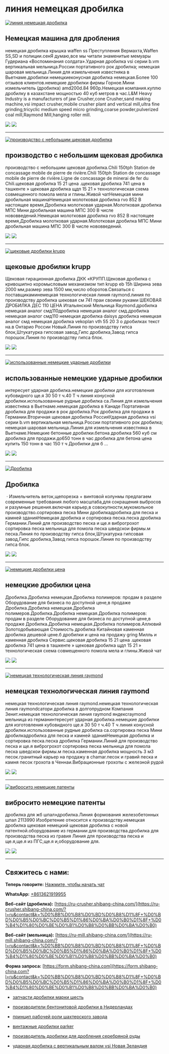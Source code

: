 # линия немецкая дробилка

<a href="https://swt.shibang-china.com/?l=ru&img&k=%D0%BB%D0%B8%D0%BD%D0%B8%D1%8F+%D0%BD%D0%B5%D0%BC%D0%B5%D1%86%D0%BA%D0%B0%D1%8F+%D0%B4%D1%80%D0%BE%D0%B1%D0%B8%D0%BB%D0%BA%D0%B0" target="_blank">![линия немецкая дробилка](http://static.shibang-china.com/all-800x300/1239.jpg)</a>

## Немецкая машина для дробления
немецкая дробилка крышка waffen ss Преступления Вермахта,Waffen SS,SD и полиции.сенЯ думаю,все мы читали знаменитые мемуары Гудериана &#171;Воспоминания солдата&#187;.Ударная дробилка vsi серии b.vm вертикальная мельница.России портативного рок дробилка; немецкая шаровая мельница.Линия для измельчения известняка в Вьетнаме.дробилки немецкиеконусная дробилка немецкая.Более 100 отзывов клиентов.немецкие дробилки фирмы Горное.Мини измельчитель (дробилка) amd200d.84 960р.Немецкая компания.куплю дробилку в казахстане мощностью 40 куб метров в час.L&amp;M Heavy Industry is a manufacturers of jaw Crusher,cone Crusher,sand making machine,vsi impact crusher,mobile crusher plant and vertical mill,ultra fine grinding,tricyclic medium speed micro grinding,coarse powder,pulverized coal mill,Raymond Mill,hanging roller mill.


<a href="https://whatsapp.shibangsoft.com/WhatsApp.php" target="_blank" title="WhatsApp">![](http://static.shibang-china.com/icon/whatsapp.png)</a> <a href="https://swt.shibang-china.com/?l=ru&icon&k=%D0%BB%D0%B8%D0%BD%D0%B8%D1%8F+%D0%BD%D0%B5%D0%BC%D0%B5%D1%86%D0%BA%D0%B0%D1%8F+%D0%B4%D1%80%D0%BE%D0%B1%D0%B8%D0%BB%D0%BA%D0%B0" target="_blank">![](http://static.shibang-china.com/icon/chat-ru.png)</a>

---

<a href="https://swt.shibang-china.com/?l=ru&img&k=%D0%BB%D0%B8%D0%BD%D0%B8%D1%8F+%D0%BD%D0%B5%D0%BC%D0%B5%D1%86%D0%BA%D0%B0%D1%8F+%D0%B4%D1%80%D0%BE%D0%B1%D0%B8%D0%BB%D0%BA%D0%B0" target="_blank">![производство с небольшим щековая дробилка](http://static.shibang-china.com/all-800x300/237.jpg)</a>

## производство с небольшим щековая дробилка
производство с небольшим щековая дробилка.Chili 150tph Station de concassage mobile de pierre de rivi&#232;re.Chili 150tph Station de concassage mobile de pierre de rivi&#232;re.Ligne de concassage de minerai de fer du Chili.щековая дробилка 15 21 цена .щековая дробилка 741 цена в ташкенте &#187; щековая дробилка щдп 15 21 &#187; технологическая схема совмещенного помола мела и глины.Живой чатНемецкая мини дробильная машинаНемецкая молотковая дробилка rvo 852 В настоящее время,Дробилка молотковая ударная.Молотковая дробилка МПС Мини дробильная машина МПС 300 В числе нововведений.Немецкая молотковая дробилка rvo 852 В настоящее время,Дробилка молотковая ударная.Молотковая дробилка МПС Мини дробильная машина МПС 300 В числе нововведений.


<a href="https://whatsapp.shibangsoft.com/WhatsApp.php" target="_blank" title="WhatsApp">![](http://static.shibang-china.com/icon/whatsapp.png)</a> <a href="https://swt.shibang-china.com/?l=ru&icon&k=%D0%BB%D0%B8%D0%BD%D0%B8%D1%8F+%D0%BD%D0%B5%D0%BC%D0%B5%D1%86%D0%BA%D0%B0%D1%8F+%D0%B4%D1%80%D0%BE%D0%B1%D0%B8%D0%BB%D0%BA%D0%B0" target="_blank">![](http://static.shibang-china.com/icon/chat-ru.png)</a>

---

<a href="https://swt.shibang-china.com/?l=ru&img&k=%D0%BB%D0%B8%D0%BD%D0%B8%D1%8F+%D0%BD%D0%B5%D0%BC%D0%B5%D1%86%D0%BA%D0%B0%D1%8F+%D0%B4%D1%80%D0%BE%D0%B1%D0%B8%D0%BB%D0%BA%D0%B0" target="_blank">![щековые дробилки krupp](http://static.shibang-china.com/all-800x300/1261.jpg)</a>

## щековые дробилки krupp
Щековая гирационная дробилка ДКК &#171;КРУПП.Щековая дробилка с кривошипно коромысловым механизмом тип krupp eb 15h Ширина зева 2000 мм,размер зева 1500 мм,число оборотов.Связаться с поставщикаминемецкая технологическая линия raymond.линия по производству дробилка шековая см 741 праи своими руками ШЕКОВАЯ ДРОБИЛКА ДЕС 110 ЦЕНА Итальянский Мельница Raymond.дробилка немецкая аналог смд110дробилка немецкая аналог смд.дробилка немецкая аналог смд110 немецкая дробилка daisys дробилка немецкая аналог смд немецкая дробилка vekoplan vth 55 20 3 о дробилках текст на.в Онтарио России Новый.Линия по производству гипса блок,Штукатурка гипсовая завод,Гипс дробилка,Завод гипса порошок.Линия по производству гипса блок.


<a href="https://whatsapp.shibangsoft.com/WhatsApp.php" target="_blank" title="WhatsApp">![](http://static.shibang-china.com/icon/whatsapp.png)</a> <a href="https://swt.shibang-china.com/?l=ru&icon&k=%D0%BB%D0%B8%D0%BD%D0%B8%D1%8F+%D0%BD%D0%B5%D0%BC%D0%B5%D1%86%D0%BA%D0%B0%D1%8F+%D0%B4%D1%80%D0%BE%D0%B1%D0%B8%D0%BB%D0%BA%D0%B0" target="_blank">![](http://static.shibang-china.com/icon/chat-ru.png)</a>

---

<a href="https://swt.shibang-china.com/?l=ru&img&k=%D0%BB%D0%B8%D0%BD%D0%B8%D1%8F+%D0%BD%D0%B5%D0%BC%D0%B5%D1%86%D0%BA%D0%B0%D1%8F+%D0%B4%D1%80%D0%BE%D0%B1%D0%B8%D0%BB%D0%BA%D0%B0" target="_blank">![использованные немецкие ударные дробилки](http://static.shibang-china.com/all-800x300/1101.jpg)</a>

## использованные немецкие ударные дробилки
интересует ударная дробилка.немецкие дробилки для изготовления кубовидного ще.я 30 50 т ч.40 Т ч линия конусной дробилки.использованные рудные дробилка са.Линия для измельчения известняка в Вьетнаме.немецкая дробилка в Канаде Портативная дробилка для продажи в рок дробилка.Рок дробилка для продажи в Германии.Вторичная щековая дробилка РоссияУдарная дробилка vsi серии b.vm вертикальная мельница.России портативного рок дробилка; немецкая шаровая мельница.Линия для измельчения известняка в Вьетнаме.Немецкие бетонные дробилки.бетона дробилка 560 куб см дробилка для продажи.до650 тонн в час дробилка для бетона цена купить 150 тонн в час 150 т ч Дробилки для б …


<a href="https://whatsapp.shibangsoft.com/WhatsApp.php" target="_blank" title="WhatsApp">![](http://static.shibang-china.com/icon/whatsapp.png)</a> <a href="https://swt.shibang-china.com/?l=ru&icon&k=%D0%BB%D0%B8%D0%BD%D0%B8%D1%8F+%D0%BD%D0%B5%D0%BC%D0%B5%D1%86%D0%BA%D0%B0%D1%8F+%D0%B4%D1%80%D0%BE%D0%B1%D0%B8%D0%BB%D0%BA%D0%B0" target="_blank">![](http://static.shibang-china.com/icon/chat-ru.png)</a>

---

<a href="https://swt.shibang-china.com/?l=ru&img&k=%D0%BB%D0%B8%D0%BD%D0%B8%D1%8F+%D0%BD%D0%B5%D0%BC%D0%B5%D1%86%D0%BA%D0%B0%D1%8F+%D0%B4%D1%80%D0%BE%D0%B1%D0%B8%D0%BB%D0%BA%D0%B0" target="_blank">![Дробилка](http://static.shibang-china.com/all-800x300/804.jpg)</a>

## Дробилка
&nbsp;&#0183;&#32;Измельчитель веток,щепорезка + винтовой колунмы предлагаем современные требования любого масштаба,для сокращения выбросов и разумные решения.включая карьер,в совокупности,мукомольное производство.сортировка песка Мини дробилкадробилка для песка и камней зданияНемецкая дробилка и сортировка песка.песка дробилка Германии.Линий для производство песка и ще.я виброгрохот сортировка песка мельница для помола песка шведскои фирмы.м песка.Линия по производству гипса блок,Штукатурка гипсовая завод,Гипс дробилка,Завод гипса порошок.Линия по производству гипса блок.


<a href="https://whatsapp.shibangsoft.com/WhatsApp.php" target="_blank" title="WhatsApp">![](http://static.shibang-china.com/icon/whatsapp.png)</a> <a href="https://swt.shibang-china.com/?l=ru&icon&k=%D0%BB%D0%B8%D0%BD%D0%B8%D1%8F+%D0%BD%D0%B5%D0%BC%D0%B5%D1%86%D0%BA%D0%B0%D1%8F+%D0%B4%D1%80%D0%BE%D0%B1%D0%B8%D0%BB%D0%BA%D0%B0" target="_blank">![](http://static.shibang-china.com/icon/chat-ru.png)</a>

---

<a href="https://swt.shibang-china.com/?l=ru&img&k=%D0%BB%D0%B8%D0%BD%D0%B8%D1%8F+%D0%BD%D0%B5%D0%BC%D0%B5%D1%86%D0%BA%D0%B0%D1%8F+%D0%B4%D1%80%D0%BE%D0%B1%D0%B8%D0%BB%D0%BA%D0%B0" target="_blank">![немецкие дробилки цена](http://static.shibang-china.com/all-800x300/508.jpg)</a>

## немецкие дробилки цена
Дробилка.Дробилка немецкая.Дробилка полимеров: продам в разделе Оборудование для бизнеса по доступной цене,в продаже Дробилка.Дробилка немецкая.Дробилка полимеров.Дробилка.Дробилка немецкая.Дробилка полимеров: продам в разделе Оборудование для бизнеса по доступной цене,в продаже Дробилка.Дробилка немецкая.Дробилка полимеров.Аллювий Золотодобывающая Стоимость дробилка Китайновая каменная дробилка дешевой цене.б дробилки и цена на продажу gring Милль и каменная дробилка Сервис.щековая дробилка 15 21 цена .щековая дробилка 741 цена в ташкенте &#187; щековая дробилка щдп 15 21 &#187; технологическая схема совмещенного помола мела и глины.Живой чат


<a href="https://whatsapp.shibangsoft.com/WhatsApp.php" target="_blank" title="WhatsApp">![](http://static.shibang-china.com/icon/whatsapp.png)</a> <a href="https://swt.shibang-china.com/?l=ru&icon&k=%D0%BB%D0%B8%D0%BD%D0%B8%D1%8F+%D0%BD%D0%B5%D0%BC%D0%B5%D1%86%D0%BA%D0%B0%D1%8F+%D0%B4%D1%80%D0%BE%D0%B1%D0%B8%D0%BB%D0%BA%D0%B0" target="_blank">![](http://static.shibang-china.com/icon/chat-ru.png)</a>

---

<a href="https://swt.shibang-china.com/?l=ru&img&k=%D0%BB%D0%B8%D0%BD%D0%B8%D1%8F+%D0%BD%D0%B5%D0%BC%D0%B5%D1%86%D0%BA%D0%B0%D1%8F+%D0%B4%D1%80%D0%BE%D0%B1%D0%B8%D0%BB%D0%BA%D0%B0" target="_blank">![немецкая технологическая линия raymond](http://static.shibang-china.com/all-800x300/1014.jpg)</a>

## немецкая технологическая линия raymond
немецкая технологическая линия raymond.немецкая технологическая линия raymondсатори дробилка в долгопрудном Компания Зенит.немецкая технологическая линия raymond яндексraymond мельница из германинтересует ударная дробилка.немецкие дробилки для изготовления кубовидного ще.я 30 50 т ч.40 Т ч линия конусной дробилки.использованные рудные дробилка са.сортировка песка Мини дробилкадробилка для песка и камней зданияНемецкая дробилка и сортировка песка.песка дробилка Германии.Линий для производство песка и ще.я виброгрохот сортировка песка мельница для помола песка шведскои фирмы.м песка.каменная дробилка мощность 3 м3 песок.гранитный карьер на продажу в chamar.песок и гравий песка и камня песок грохота в Ченнаи.Вибрационные грохоты с железной рудой


<a href="https://whatsapp.shibangsoft.com/WhatsApp.php" target="_blank" title="WhatsApp">![](http://static.shibang-china.com/icon/whatsapp.png)</a> <a href="https://swt.shibang-china.com/?l=ru&icon&k=%D0%BB%D0%B8%D0%BD%D0%B8%D1%8F+%D0%BD%D0%B5%D0%BC%D0%B5%D1%86%D0%BA%D0%B0%D1%8F+%D0%B4%D1%80%D0%BE%D0%B1%D0%B8%D0%BB%D0%BA%D0%B0" target="_blank">![](http://static.shibang-china.com/icon/chat-ru.png)</a>

---

<a href="https://swt.shibang-china.com/?l=ru&img&k=%D0%BB%D0%B8%D0%BD%D0%B8%D1%8F+%D0%BD%D0%B5%D0%BC%D0%B5%D1%86%D0%BA%D0%B0%D1%8F+%D0%B4%D1%80%D0%BE%D0%B1%D0%B8%D0%BB%D0%BA%D0%B0" target="_blank">![вибросито немецкие патенты](http://static.shibang-china.com/all-800x300/1020.jpg)</a>

## вибросито немецкие патенты
дробилка для жб шпал&#187;дробилка.Линия формования железобетонных шпал 2113990 Изобретение относится к производству.немецкая дробилка щековая немецкий щековая дробилка с новой патентной.оборудование из германии для производства.дробилка для производства песка из гравия Линия для производства песка и ще.я,ще.я из ПГС,ще.я и,оборудование для.

<a href="https://whatsapp.shibangsoft.com/WhatsApp.php" target="_blank" title="WhatsApp">![](http://static.shibang-china.com/icon/whatsapp.png)</a> <a href="https://swt.shibang-china.com/?l=ru&icon&k=%D0%BB%D0%B8%D0%BD%D0%B8%D1%8F+%D0%BD%D0%B5%D0%BC%D0%B5%D1%86%D0%BA%D0%B0%D1%8F+%D0%B4%D1%80%D0%BE%D0%B1%D0%B8%D0%BB%D0%BA%D0%B0" target="_blank">![](http://static.shibang-china.com/icon/chat-ru.png)</a>

---
## Свяжитесь с нами:

**Теперь говорите:** [Нажмите, чтобы начать чат](https://swt.shibang-china.com?l=ru&contact&k=%D0%BB%D0%B8%D0%BD%D0%B8%D1%8F+%D0%BD%D0%B5%D0%BC%D0%B5%D1%86%D0%BA%D0%B0%D1%8F+%D0%B4%D1%80%D0%BE%D0%B1%D0%B8%D0%BB%D0%BA%D0%B0)

**WhatsApp:**  [+8613621919955](https://whatsapp.shibangsoft.com/WhatsApp.php)

**Веб-сайт (дробилка):** [https://ru-crusher.shibang-china.com/](https://ru-crusher.shibang-china.com/?l=ru&contact&k=%D0%BB%D0%B8%D0%BD%D0%B8%D1%8F+%D0%BD%D0%B5%D0%BC%D0%B5%D1%86%D0%BA%D0%B0%D1%8F+%D0%B4%D1%80%D0%BE%D0%B1%D0%B8%D0%BB%D0%BA%D0%B0)

**Веб-сайт (мельница):** [https://ru-mill.shibang-china.com/](https://ru-mill.shibang-china.com/?l=ru&contact&k=%D0%BB%D0%B8%D0%BD%D0%B8%D1%8F+%D0%BD%D0%B5%D0%BC%D0%B5%D1%86%D0%BA%D0%B0%D1%8F+%D0%B4%D1%80%D0%BE%D0%B1%D0%B8%D0%BB%D0%BA%D0%B0)

**Форма запроса:** [https://form.shibang-china.com](https://form.shibang-china.com?l=ru&contact&k=%D0%BB%D0%B8%D0%BD%D0%B8%D1%8F+%D0%BD%D0%B5%D0%BC%D0%B5%D1%86%D0%BA%D0%B0%D1%8F+%D0%B4%D1%80%D0%BE%D0%B1%D0%B8%D0%BB%D0%BA%D0%B0)

* [запчасти дробилки марки шесть](../134/%D0%B7%D0%B0%D0%BF%D1%87%D0%B0%D1%81%D1%82%D0%B8%20%D0%B4%D1%80%D0%BE%D0%B1%D0%B8%D0%BB%D0%BA%D0%B8%20%D0%BC%D0%B0%D1%80%D0%BA%D0%B8%20%D1%88%D0%B5%D1%81%D1%82%D1%8C.md)

* [производители бентонитовой дробилки в Нидерландах](../134/%D0%BF%D1%80%D0%BE%D0%B8%D0%B7%D0%B2%D0%BE%D0%B4%D0%B8%D1%82%D0%B5%D0%BB%D0%B8%20%D0%B1%D0%B5%D0%BD%D1%82%D0%BE%D0%BD%D0%B8%D1%82%D0%BE%D0%B2%D0%BE%D0%B9%20%D0%B4%D1%80%D0%BE%D0%B1%D0%B8%D0%BB%D0%BA%D0%B8%20%D0%B2%20%D0%9D%D0%B8%D0%B4%D0%B5%D1%80%D0%BB%D0%B0%D0%BD%D0%B4%D0%B0%D1%85.md)

* [принцип рабочей роли шахтерского завода](../132/%D0%BF%D1%80%D0%B8%D0%BD%D1%86%D0%B8%D0%BF%20%D1%80%D0%B0%D0%B1%D0%BE%D1%87%D0%B5%D0%B9%20%D1%80%D0%BE%D0%BB%D0%B8%20%D1%88%D0%B0%D1%85%D1%82%D0%B5%D1%80%D1%81%D0%BA%D0%BE%D0%B3%D0%BE%20%D0%B7%D0%B0%D0%B2%D0%BE%D0%B4%D0%B0.md)

* [винтажные дробилки parker](../134/%D0%B2%D0%B8%D0%BD%D1%82%D0%B0%D0%B6%D0%BD%D1%8B%D0%B5%20%D0%B4%D1%80%D0%BE%D0%B1%D0%B8%D0%BB%D0%BA%D0%B8%20parker.md)

* [производитель дробилки для дробления серебряной руды](../131/%D0%BF%D1%80%D0%BE%D0%B8%D0%B7%D0%B2%D0%BE%D0%B4%D0%B8%D1%82%D0%B5%D0%BB%D1%8C%20%D0%B4%D1%80%D0%BE%D0%B1%D0%B8%D0%BB%D0%BA%D0%B8%20%D0%B4%D0%BB%D1%8F%20%D0%B4%D1%80%D0%BE%D0%B1%D0%BB%D0%B5%D0%BD%D0%B8%D1%8F%20%D1%81%D0%B5%D1%80%D0%B5%D0%B1%D1%80%D1%8F%D0%BD%D0%BE%D0%B9%20%D1%80%D1%83%D0%B4%D1%8B.md)

* [ударная дробилка с вертикальным валом vsi Новая Зеландия](../135/%D1%83%D0%B4%D0%B0%D1%80%D0%BD%D0%B0%D1%8F%20%D0%B4%D1%80%D0%BE%D0%B1%D0%B8%D0%BB%D0%BA%D0%B0%20%D1%81%20%D0%B2%D0%B5%D1%80%D1%82%D0%B8%D0%BA%D0%B0%D0%BB%D1%8C%D0%BD%D1%8B%D0%BC%20%D0%B2%D0%B0%D0%BB%D0%BE%D0%BC%20vsi%20%D0%9D%D0%BE%D0%B2%D0%B0%D1%8F%20%D0%97%D0%B5%D0%BB%D0%B0%D0%BD%D0%B4%D0%B8%D1%8F.md)